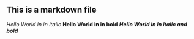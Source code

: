 ## This is a markdown file
*Hello World in in italic*
**Hello World in in bold**
***Hello World in in italic and bold***
